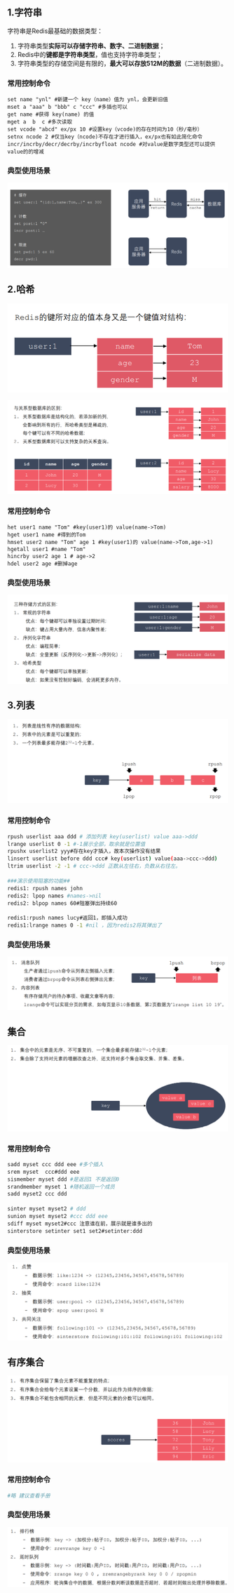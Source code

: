 ## 1.字符串

字符串是Redis最基础的数据类型：

1. 字符串类型**实际可以存储字符串、数字、二进制数据**； 
2. Redis中的**键都是字符串类型**，值也支持字符串类型； 
3. 字符串类型的存储空间是有限的，**最大可以存放512M的数据**（二进制数据）。



### 常用控制命令

```mysql
set name "ynl" #新建一个 key（name）值为 ynl，会更新旧值
mset a "aaa" b "bbb" c "ccc" #多插也可以
get name #获得 key(name) 的值
mget a  b  c #多次读取
set vcode "abcd" ex/px 10 #设置key（vcode)的存在时间为10（秒/毫秒）
setnx ncode 2 #仅当key（ncode)不存在才进行插入，ex/px也有如此简化命令
incr/incrby/decr/decrby/incrbyfloat ncode #对value是数字类型还可以提供value的的增减
```



### 典型使用场景

![](pic\字符串.png)

## 2.哈希

![](pic\哈希1.png)

![](pic\哈希2.png)

### 常用控制命令

```mysql
het user1 name "Tom" #key(user1)的 value(name->Tom)
hget user1 name #得到的Tom
hmset user2 name "Tom" age 1 #key(user1)的 value(name->Tom,age->1)
hgetall user1 #name "Tom"
hincrby user2 age 1 # age->2
hdel user2 age #删掉age
```



### 典型使用场景

![](pic\哈希3.png)

## 3.列表

![](pic\列表1.png)

### 常用控制命令

```bash
rpush userlist aaa ddd # 添加列表 key(userlist) value aaa->ddd
lrange userlist 0 -1 #-1展示全部，取余就是位置值
rpushx userlist2 yyy#存在key才插入，故本次操作没有结果
linsert userlist before ddd ccc# key(userlist) value(aaa->ccc->ddd)
ltrim userlist -2 -1 # ccc->ddd 正数从左往右，负数从右往左。

###演示使用阻塞的功能##
redis1: rpush names john
redis2: lpop names #names->nil
redis2: blpop names 60#阻塞弹出持续60

redis1:rpush names lucy#返回1，即插入成功
redis1:lrange names 0 -1 #nil ，因为redis2将其弹出了
```



### 典型使用场景

![](pic\列表2.png)

## 集合

![](pic\集合1.png)

### 常用控制命令

```bash
sadd myset ccc ddd eee #多个插入
srem myset  ccc#ddd eee
sismember myset ddd #是返回1 不是返回0
srandmember myset 1 #随机返回一个成员
sadd myset2 ccc ddd

sinter myset myset2 # ddd
sunion myset myset2 #ccc ddd eee
sdiff myset myset2#ccc 注意谁在前，展示就是谁多出的
sinterstore setinter set1 set2#setinter:ddd
```



### 典型使用场景

![](pic\集合2.png)

## 有序集合

![](pic\有序集合1.png)

### 常用控制命令

```bash
#略 建议查看手册
```



### 典型使用场景

![](pic\有序集合2.png)

